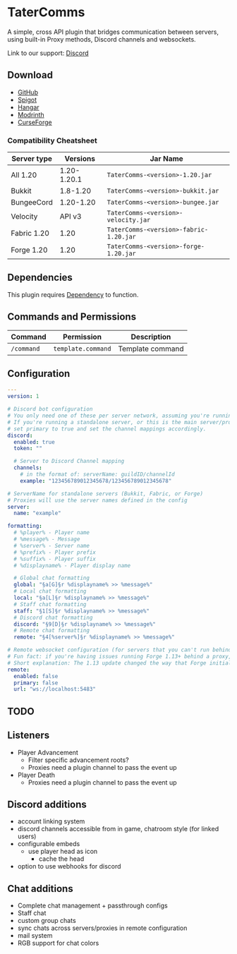 # TaterComms

A simple, cross API plugin that bridges communication between servers, using built-in Proxy methods, Discord channels and websockets.

Link to our support: [Discord](https://discord.gg/jec2jpdj7A)

## Download

- [GitHub](https://github.com/p0t4t0sandwich/TaterComms/releases)
- [Spigot](https://www.spigotmc.org/resources/template.xxxxxx/)
- [Hangar](https://hangar.papermc.io/p0t4t0sandwich/TaterComms)
- [Modrinth](https://modrinth.com/plugin/tatercomms)
- [CurseForge](https://www.curseforge.com/minecraft/mc-mods/tatercomms)

### Compatibility Cheatsheet

| Server type | Versions    | Jar Name                               |
|-------------|-------------|----------------------------------------|
| All 1.20    | 1.20-1.20.1 | `TaterComms-<version>-1.20.jar`        |
| Bukkit      | 1.8-1.20    | `TaterComms-<version>-bukkit.jar`      |
| BungeeCord  | 1.20-1.20   | `TaterComms-<version>-bungee.jar`      |
| Velocity    | API v3      | `TaterComms-<version>-velocity.jar`    |
| Fabric 1.20 | 1.20        | `TaterComms-<version>-fabric-1.20.jar` |
| Forge 1.20  | 1.20        | `TaterComms-<version>-forge-1.20.jar`  |

## Dependencies

This plugin requires [Dependency]() to function.

## Commands and Permissions

| Command                                    | Permission         | Description                  |
|--------------------------------------------|--------------------|------------------------------|
| `/command`                                 | `template.command` | Template command             |

## Configuration

```yaml
---
version: 1

# Discord bot configuration
# You only need one of these per server network, assuming you're running a primary proxy/websocket to handle chats
# If you're running a standalone server, or this is the main server/proxy in your network,
# set primary to true and set the channel mappings accordingly.
discord:
  enabled: true
  token: ""

  # Server to Discord Channel mapping
  channels:
    # in the format of: serverName: guildID/channelId
    example: "123456789012345678/123456789012345678"

# ServerName for standalone servers (Bukkit, Fabric, or Forge)
# Proxies will use the server names defined in the config
server:
  name: "example"

formatting:
  # %player% - Player name
  # %message% - Message
  # %server% - Server name
  # %prefix% - Player prefix
  # %suffix% - Player suffix
  # %displayname% - Player display name

  # Global chat formatting
  global: "§a[G]§r %displayname% >> %message%"
  # Local chat formatting
  local: "§a[L]§r %displayname% >> %message%"
  # Staff chat formatting
  staff: "§1[S]§r %displayname% >> %message%"
  # Discord chat formatting
  discord: "§9[D]§r %displayname% >> %message%"
  # Remote chat formatting
  remote: "§4[%server%]§r %displayname% >> %message%"

# Remote websocket configuration (for servers that you can't run behind a proxy)
# Fun fact: if you're having issues running Forge 1.13+ behind a proxy, check out Ambassador: https://github.com/adde0109/Ambassador
# Short explanation: The 1.13 update changed the way that Forge initializes and syncs mod/datapack data with the server, this causes issues with the way that the proxy works.
remote:
  enabled: false
  primary: false
  url: "ws://localhost:5483"
```

## TODO

## Listeners
- Player Advancement
  - Filter specific advancement roots?
  - Proxies need a plugin channel to pass the event up
- Player Death
  - Proxies need a plugin channel to pass the event up

## Discord additions
- account linking system
- discord channels accessible from in game, chatroom style (for linked users)
- configurable embeds
  - use player head as icon
    - cache the head
- option to use webhooks for discord

## Chat additions
- Complete chat management + passthrough configs
- Staff chat
- custom group chats
- sync chats across servers/proxies in remote configuration
- mail system
- RGB support for chat colors

